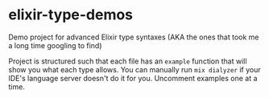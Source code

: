 # elixir-type-demos
Demo project for advanced Elixir type syntaxes (AKA the ones that took me a long time googling to find)

Project is structured such that each file has an `example` function that will show you what each type allows.
You can manually run `mix dialyzer` if your IDE's language server doesn't do it for you.
Uncomment examples one at a time.
